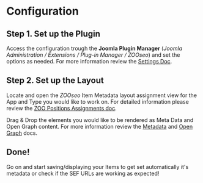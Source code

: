 # Configuration

## Step 1. Set up the Plugin

Access the configuration trough the **Joomla Plugin Manager** (*Joomla Administration / Extensions / Plug-in Manager / ZOOseo*) and set the options as needed. For more information review the [Settings Doc](ZOOseo/settings.md).

## Step 2. Set up the Layout

Locate and open the *ZOOseo* Item Metadata layout assignment view for the App and Type you would like to work on. For detailed information please review the [ZOO Positions Assignments doc](http://www.yootheme.com/zoo/documentation/advanced/assign-elements-to-layout-positions).

Drag & Drop the elements you would like to be rendered as Meta Data and Open Graph content. For more information review the [Metadata](ZOOseo/metadata.md) and [Open Graph](ZOOseo/opengraph.md) docs.

## Done!

Go on and start saving/displaying your Items to get set automatically it's metadata or check if the SEF URLs are working as expected!